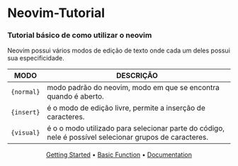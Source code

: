 # Neovim-Tutorial
### Tutorial básico de como utilizar o neovim
Neovim possui vários modos de edição de texto onde cada um deles possui sua especificidade.

MODO      | DESCRIÇÃO
----------|---------------------------------------------------------------------------------------------------------
`{normal}`| modo padrão do neovim, modo em que se encontra quando é aberto.
`{insert}`| é o modo de edição livre, permite a inserção de caracteres.
`{visual}`| é o o modo utilizado para selecionar parte do código, nele é possível selecionar grupos de caracteres.




<p align="center">
  <a href="https://github.com/orkestral/venom/blob/master/docs/getting-started/creating-client.md">Getting Started</a> •
  <a href="https://github.com/orkestral/venom/blob/master/docs/getting-started/basic-functions.md">Basic Function</a> •
  <a href="https://github.com/orkestral/venom/tree/master/docs/getting-started">Documentation</a>
</p>
